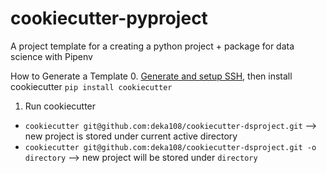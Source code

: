# cookiecutter-pyproject

A project template for a creating a python project + package for data science with Pipenv

How to Generate a Template
0. [Generate and setup SSH](https://help.github.com/en/articles/generating-a-new-ssh-key-and-adding-it-to-the-ssh-agent), then install cookiecutter `pip install cookiecutter`
1. Run cookiecutter
  - `cookiecutter git@github.com:deka108/cookiecutter-dsproject.git` --> new project is stored under current active directory
  - `cookiecutter git@github.com:deka108/cookiecutter-dsproject.git -o directory` --> new project will be stored under `directory`
